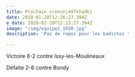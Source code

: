 ```yaml
---
title: Prochain crennnjddfkhadkj
date: 2020-01-20T12:26:27.394Z
e_date: 2020-02-20T12:23:27.394Z
image: "/img/equipe1_1920.jpg"
description: 'Pas de repos pour les badistes '

---
```

Victoire 6-2 contre Issy-les-Moulineaux

Défaite 2-6 contre Bondy